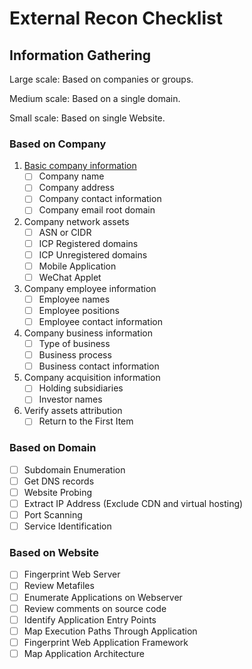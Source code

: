 # External Recon Checklist

## Information Gathering

Large scale: Based on companies or groups.

Medium scale: Based on a single domain.

Small scale: Based on single Website.

### Based on Company

1. [Basic company information](../external-recon/based-on-company.md#basic-information)
   * [ ] Company name
   * [ ] Company address
   * [ ] Company contact information
   * [ ] Company email root domain
2. Company network assets
   * [ ] ASN or CIDR
   * [ ] ICP Registered domains
   * [ ] ICP Unregistered domains
   * [ ] Mobile Application
   * [ ] WeChat Applet
3. Company employee information
   * [ ] Employee names
   * [ ] Employee positions
   * [ ] Employee contact information
4. Company business information
   * [ ] Type of business
   * [ ] Business process
   * [ ] Business contact information
5. Company acquisition information
   * [ ] Holding subsidiaries
   * [ ] Investor names
6. Verify assets attribution
   * [ ] Return to the First Item

### Based on Domain

* [ ] Subdomain Enumeration
* [ ] Get DNS records
* [ ] Website Probing
* [ ] Extract IP Address (Exclude CDN and virtual hosting)
* [ ] Port Scanning
* [ ] Service Identification

### Based on Website

* [ ] Fingerprint Web Server
* [ ] Review Metafiles
* [ ] Enumerate Applications on Webserver
* [ ] Review comments on source code
* [ ] Identify Application Entry Points
* [ ] Map Execution Paths Through Application
* [ ] Fingerprint Web Application Framework
* [ ] Map Application Architecture

